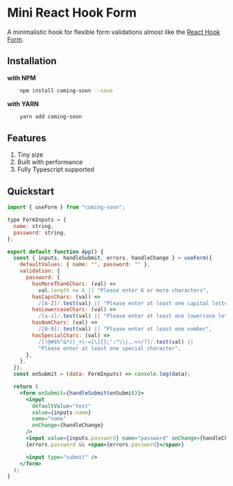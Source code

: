 # Mini React Hook Form

A minimalistic hook for flexible form validations almost like the [React Hook Form](https://github.com/bluebill1049/react-hook-form).

## Installation

**with NPM**

```bash
    npm install coming-soon --save
```

**with YARN**

```bash
    yarn add coming-soon
```

## Features

1. Tiny size
1. Built with performance
1. Fully Typescript supported

## Quickstart

```jsx
import { useForm } from "coming-soon";

type FormInputs = {
  name: string,
  password: string,
};

export default function App() {
  const { inputs, handleSubmit, errors, handleChange } = useForm({
    defaultValues: { name: "", password: "" },
    validation: {
      password: {
        hasMoreThan6Chars: (val) =>
          val.length >= 6 || "Please enter 6 or more characters",
        hasCapsChars: (val) =>
          /[A-Z]/.test(val) || "Please enter at least one capital letter",
        hasLowercaseChars: (val) =>
          /[a-z]/.test(val) || "Please enter at least one lowercase letter",
        hasNumChars: (val) =>
          /[0-9]/.test(val) || "Please enter at least one number",
        hasSpecialChars: (val) =>
          /[!@#$%^&*()_+\-=[\]{};':"\\|,.<>/?]/.test(val) ||
          "Please enter at least one special character",
      },
    },
  });
  const onSubmit = (data: FormInputs) => console.log(data);

  return (
    <form onSubmit={handleSubmit(onSubmit)}>
      <input
        defaultValue="test"
        value={inputs.name}
        name="name"
        onChange={handleChange}
      />
      <input value={inputs.password} name="password" onChange={handleChange} />
      {errors.password && <span>{errors.password}</span>}

      <input type="submit" />
    </form>
  );
}
```

